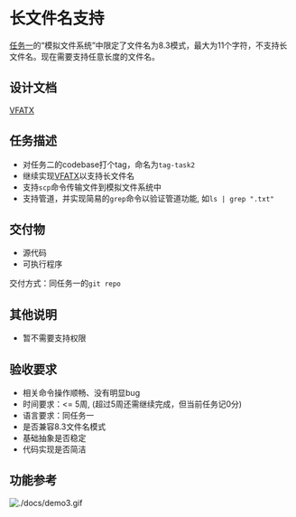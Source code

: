 # 长文件名支持
[任务一](./task1.md)的“模拟文件系统”中限定了文件名为8.3模式，最大为11个字符，不支持长文件名。现在需要支持任意长度的文件名。

## 设计文档
[VFATX](./docs/vfat-long-file-names-spec.md)

## 任务描述
- 对任务二的codebase打个tag，命名为`tag-task2`
- 继续实现[VFATX](./docs/vfat-long-file-names-spec.md)以支持长文件名
- 支持`scp`命令传输文件到模拟文件系统中
- 支持管道，并实现简易的`grep`命令以验证管道功能, 如`ls | grep ".txt"`

## 交付物
- 源代码
- 可执行程序

交付方式：同任务一的`git repo` 

## 其他说明
- 暂不需要支持权限

## 验收要求
- 相关命令操作顺畅、没有明显bug
- 时间要求：<= 5周, (超过5周还需继续完成，但当前任务记0分)
- 语言要求：同任务一
- 是否兼容8.3文件名模式
- 基础抽象是否稳定
- 代码实现是否简洁

## 功能参考
![./docs/demo3.gif](./docs/demo3.gif)